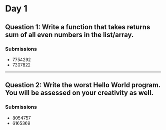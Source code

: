 # Day 1
## Question 1: Write a function that takes returns sum of all even numbers in the list/array.
### Submissions
- 7754292
- 7307822
---
## Question 2: Write the worst Hello World program. You will be assessed on your creativity as well.
### Submissions 
- 8054757
- 6165369 
